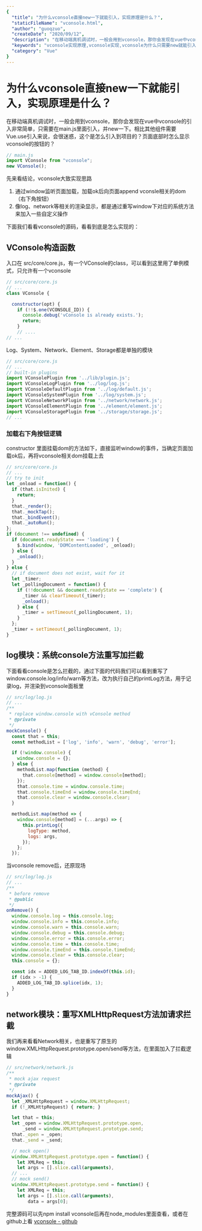 ```yaml
---
{
  "title": "为什么vconsole直接new一下就能引入，实现原理是什么？",
  "staticFileName": "vconsole.html",
  "author": "guoqzuo",
  "createDate": "2020/09/12",
  "description": "在移动端真机调试时，一般会用到vconsole，那你会发现在vue中vconsole的引入非常简单，只需要在main.js里面引入，并new一下。相比其他组件需要Vue.use引入来说，会很迷惑，这个是怎么引入到项目的？页面底部时怎么显示vconsole的按钮的？先来看结论，vconsole大致实现思路 1. 通过window监听页面加载，加载ok后向页面append vconsle相关的dom（右下角按钮） 2. 像log、network等相关的渲染显示，都是通过重写window下对应的系统方法来加入一些自定义操作",
  "keywords": "vconsole实现原理,vconsole实现,vconsole为什么只需要new就能引入,为什么vconsole在vue中不用Vue.use就能使用",
  "category": "Vue"
}
---
```


# 为什么vconsole直接new一下就能引入，实现原理是什么？

在移动端真机调试时，一般会用到vconsole，那你会发现在vue中vconsole的引入非常简单，只需要在main.js里面引入，并new一下。相比其他组件需要Vue.use引入来说，会很迷惑，这个是怎么引入到项目的？页面底部时怎么显示vconsole的按钮的？

```js
// main.js
import VConsole from "vconsole";
new VConsole();
```

先来看结论，vconsole大致实现思路
1. 通过window监听页面加载，加载ok后向页面append vconsle相关的dom（右下角按钮）
2. 像log、network等相关的渲染显示，都是通过重写window下对应的系统方法来加入一些自定义操作

下面我们看看vconsole的源码，看看到底是怎么实现的：

## VConsole构造函数
入口在 src/core/core.js，有一个VConsole的class，可以看到这里用了单例模式，只允许有一个vconsole
```js
// src/core/core.js
// ...
class VConsole {

  constructor(opt) {
    if (!!$.one(VCONSOLE_ID)) {
      console.debug('vConsole is already exists.');
      return;
    }
    // ....
// ...
```
Log、System、Network、Element、Storage都是单独的模块
```js
// src/core/core.js
// ...
// built-in plugins
import VConsolePlugin from '../lib/plugin.js';
import VConsoleLogPlugin from '../log/log.js';
import VConsoleDefaultPlugin from '../log/default.js';
import VConsoleSystemPlugin from '../log/system.js';
import VConsoleNetworkPlugin from '../network/network.js';
import VConsoleElementPlugin from '../element/element.js';
import VConsoleStoragePlugin from '../storage/storage.js';
// ...
```
### 加载右下角按钮逻辑
constructor 里面挂载dom的方法如下，直接监听window的事件，当确定页面加载ok后，再将vconsole相关dom挂载上去
```js
// src/core/core.js
// ...
// try to init
let _onload = function() {
  if (that.isInited) {
    return;
  }
  that._render();
  that._mockTap();
  that._bindEvent();
  that._autoRun();
};
if (document !== undefined) {
  if (document.readyState === 'loading') {
    $.bind(window, 'DOMContentLoaded', _onload);
  } else {
    _onload();
  }
} else {
  // if document does not exist, wait for it
  let _timer;
  let _pollingDocument = function() {
    if (!!document && document.readyState == 'complete') {
      _timer && clearTimeout(_timer);
      _onload();
    } else {
      _timer = setTimeout(_pollingDocument, 1);
    }
  };
  _timer = setTimeout(_pollingDocument, 1);
}
```

## log模块：系统console方法重写加拦截
下面看看console是怎么拦截的，通过下面的代码我们可以看到重写了window.console.log/info/warn等方法，改为执行自己的printLog方法，用于记录log，并渲染到vconsole面板里
```js
// src/log/log.js
// ...
/**
 * replace window.console with vConsole method
 * @private
 */
mockConsole() {
  const that = this;
  const methodList = ['log', 'info', 'warn', 'debug', 'error'];

  if (!window.console) {
    window.console = {};
  } else {
    methodList.map(function (method) {
      that.console[method] = window.console[method];
    });
    that.console.time = window.console.time;
    that.console.timeEnd = window.console.timeEnd;
    that.console.clear = window.console.clear;
  }

  methodList.map(method => {
    window.console[method] = (...args) => {
      this.printLog({
        logType: method,
        logs: args,
      });
    };
  });
```
当vconsole remove后，还原现场
```js
// src/log/log.js
// ...
/**
 * before remove
 * @public
 */
onRemove() {
  window.console.log = this.console.log;
  window.console.info = this.console.info;
  window.console.warn = this.console.warn;
  window.console.debug = this.console.debug;
  window.console.error = this.console.error;
  window.console.time = this.console.time;
  window.console.timeEnd = this.console.timeEnd;
  window.console.clear = this.console.clear;
  this.console = {};

  const idx = ADDED_LOG_TAB_ID.indexOf(this.id);
  if (idx > -1) {
    ADDED_LOG_TAB_ID.splice(idx, 1);
  }
}
```
## network模块：重写XMLHttpRequest方法加请求拦截
我们再来看看Network相关，也是重写了原生的window.XMLHttpRequest.prototype.open/send等方法，在里面加入了拦截逻辑
```js
// src/network/network.js
/**
 * mock ajax request
 * @private
 */
mockAjax() {
  let _XMLHttpRequest = window.XMLHttpRequest;
  if (!_XMLHttpRequest) { return; }

  let that = this;
  let _open = window.XMLHttpRequest.prototype.open,
      _send = window.XMLHttpRequest.prototype.send;
  that._open = _open;
  that._send = _send;

  // mock open()
  window.XMLHttpRequest.prototype.open = function() {
    let XMLReq = this;
    let args = [].slice.call(arguments),
  // ...
  // mock send()
  window.XMLHttpRequest.prototype.send = function() {
    let XMLReq = this;
    let args = [].slice.call(arguments),
        data = args[0];
```

完整源码可以先npm install vconsole后再在node_modules里面查看，或者在github上看 [vconsole - github](https://github.com/Tencent/vConsole)

